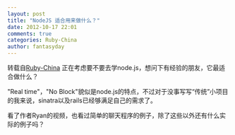 ```yaml
---
layout: post
title: "NodeJS 适合用来做什么？"
date: 2012-10-17 22:01
comments: true
categories: Ruby-China
author: fantasyday
---
```

转载自[Ruby-China](http://ruby-china.org/topics/962)
正在考虑要不要去学node.js，想问下有经验的朋友，它最适合做什么？

"Real time"，"No
Block"貌似是node.js的特点，不过对于没事写写“传统”小项目的我来说，sinatra以及rails已经够满足自己的需求了。

看了作者Ryan的视频，也看过简单的聊天程序的例子，除了这些以外还有什么实际的例子吗？

